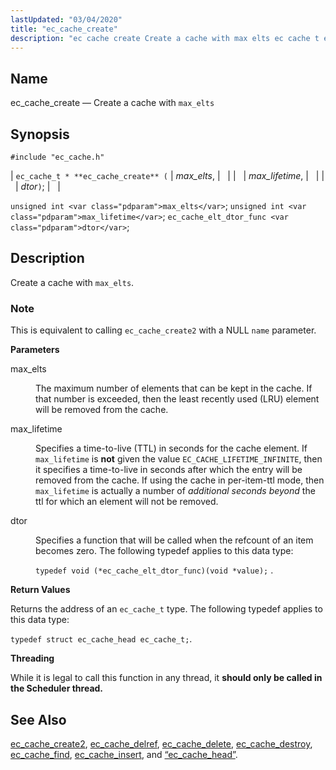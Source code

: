 ```yaml
---
lastUpdated: "03/04/2020"
title: "ec_cache_create"
description: "ec cache create Create a cache with max elts ec cache t ec cache create max elts max lifetime dtor unsigned int max elts unsigned int max lifetime ec cache elt dtor func dtor Create a cache with max elts This is equivalent to calling ec cache create 2 with..."
---
```


<a name="apis.ec_cache_create"></a> 
## Name

ec_cache_create — Create a cache with `max_elts`

## Synopsis

`#include "ec_cache.h"`

| `ec_cache_t * **ec_cache_create** (` | <var class="pdparam">max_elts</var>, |   |
|   | <var class="pdparam">max_lifetime</var>, |   |
|   | <var class="pdparam">dtor</var>`)`; |   |

`unsigned int <var class="pdparam">max_elts</var>`;
`unsigned int <var class="pdparam">max_lifetime</var>`;
`ec_cache_elt_dtor_func <var class="pdparam">dtor</var>`;<a name="idp50616368"></a> 
## Description

Create a cache with `max_elts`.

### Note

This is equivalent to calling `ec_cache_create2` with a NULL `name` parameter.

**<a name="idp50619840"></a> Parameters**

<dl class="variablelist">

<dt>max_elts</dt>

<dd>

The maximum number of elements that can be kept in the cache. If that number is exceeded, then the least recently used (LRU) element will be removed from the cache.

</dd>

<dt>max_lifetime</dt>

<dd>

Specifies a time-to-live (TTL) in seconds for the cache element. If `max_lifetime` is **not** given the value `EC_CACHE_LIFETIME_INFINITE`, then it specifies a time-to-live in seconds after which the entry will be removed from the cache. If using the cache in per-item-ttl mode, then `max_lifetime` is actually a number of *additional seconds beyond*                the ttl for which an element will not be removed.

</dd>

<dt>dtor</dt>

<dd>

Specifies a function that will be called when the refcount of an item becomes zero. The following typedef applies to this data type:

`typedef void (*ec_cache_elt_dtor_func)(void *value);` .

</dd>

</dl>

**<a name="idp50630336"></a> Return Values**

Returns the address of an `ec_cache_t` type. The following typedef applies to this data type:

`typedef struct ec_cache_head ec_cache_t;`.

**<a name="idp50632672"></a> Threading**

While it is legal to call this function in any thread, it **should only be called in the Scheduler thread.** 

<a name="idp50634848"></a> 
## See Also

[ec_cache_create2](/momentum/3/3-api/apis-ec-cache-create-2), [ec_cache_delref](/momentum/3/3-api/apis-ec-cache-delref), [ec_cache_delete](/momentum/3/3-api/apis-ec-cache-delete), [ec_cache_destroy](/momentum/3/3-api/apis-ec-cache-destroy), [ec_cache_find](/momentum/3/3-api/apis-ec-cache-find), [ec_cache_insert](/momentum/3/3-api/apis-ec-cache-insert), and [“ec_cache_head”](/momentum/3/3-api/structs-ec-cache-head).